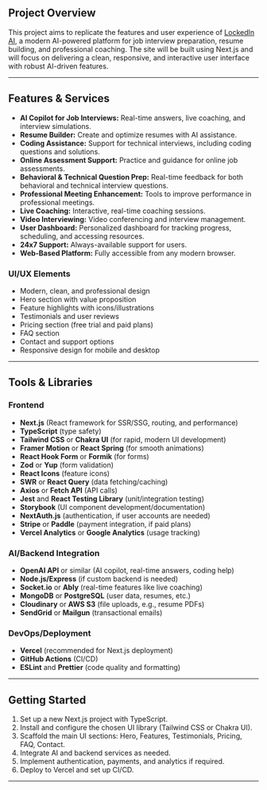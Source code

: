 ## Project Overview
This project aims to replicate the features and user experience of [LockedIn AI](https://www.lockedinai.com), a modern AI-powered platform for job interview preparation, resume building, and professional coaching. The site will be built using Next.js and will focus on delivering a clean, responsive, and interactive user interface with robust AI-driven features.

---

## Features & Services
- **AI Copilot for Job Interviews:** Real-time answers, live coaching, and interview simulations.
- **Resume Builder:** Create and optimize resumes with AI assistance.
- **Coding Assistance:** Support for technical interviews, including coding questions and solutions.
- **Online Assessment Support:** Practice and guidance for online job assessments.
- **Behavioral & Technical Question Prep:** Real-time feedback for both behavioral and technical interview questions.
- **Professional Meeting Enhancement:** Tools to improve performance in professional meetings.
- **Live Coaching:** Interactive, real-time coaching sessions.
- **Video Interviewing:** Video conferencing and interview management.
- **User Dashboard:** Personalized dashboard for tracking progress, scheduling, and accessing resources.
- **24x7 Support:** Always-available support for users.
- **Web-Based Platform:** Fully accessible from any modern browser.

### UI/UX Elements
- Modern, clean, and professional design
- Hero section with value proposition
- Feature highlights with icons/illustrations
- Testimonials and user reviews
- Pricing section (free trial and paid plans)
- FAQ section
- Contact and support options
- Responsive design for mobile and desktop

---

## Tools & Libraries

### Frontend
- **Next.js** (React framework for SSR/SSG, routing, and performance)
- **TypeScript** (type safety)
- **Tailwind CSS** or **Chakra UI** (for rapid, modern UI development)
- **Framer Motion** or **React Spring** (for smooth animations)
- **React Hook Form** or **Formik** (for forms)
- **Zod** or **Yup** (form validation)
- **React Icons** (feature icons)
- **SWR** or **React Query** (data fetching/caching)
- **Axios** or **Fetch API** (API calls)
- **Jest** and **React Testing Library** (unit/integration testing)
- **Storybook** (UI component development/documentation)
- **NextAuth.js** (authentication, if user accounts are needed)
- **Stripe** or **Paddle** (payment integration, if paid plans)
- **Vercel Analytics** or **Google Analytics** (usage tracking)

### AI/Backend Integration
- **OpenAI API** or similar (AI copilot, real-time answers, coding help)
- **Node.js/Express** (if custom backend is needed)
- **Socket.io** or **Ably** (real-time features like live coaching)
- **MongoDB** or **PostgreSQL** (user data, resumes, etc.)
- **Cloudinary** or **AWS S3** (file uploads, e.g., resume PDFs)
- **SendGrid** or **Mailgun** (transactional emails)

### DevOps/Deployment
- **Vercel** (recommended for Next.js deployment)
- **GitHub Actions** (CI/CD)
- **ESLint** and **Prettier** (code quality and formatting)

---

## Getting Started
1. Set up a new Next.js project with TypeScript.
2. Install and configure the chosen UI library (Tailwind CSS or Chakra UI).
3. Scaffold the main UI sections: Hero, Features, Testimonials, Pricing, FAQ, Contact.
4. Integrate AI and backend services as needed.
5. Implement authentication, payments, and analytics if required.
6. Deploy to Vercel and set up CI/CD.

---